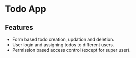 # Todo App

## Features
* Form based todo creation, updation and deletion.
* User login and assigning todos to different users.
* Permission based access control (except for super user).

